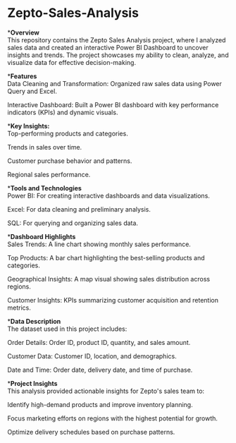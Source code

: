 # Zepto-Sales-Analysis
***Overview** <br>
This repository contains the Zepto Sales Analysis project, where I analyzed sales data and created an interactive Power BI Dashboard to uncover insights and trends. The project showcases my ability to clean, analyze, and visualize data for effective decision-making.

***Features** <br>
Data Cleaning and Transformation: Organized raw sales data using Power Query and Excel.

Interactive Dashboard: Built a Power BI dashboard with key performance indicators (KPIs) and dynamic visuals.

***Key Insights:** <br>
Top-performing products and categories.

Trends in sales over time.

Customer purchase behavior and patterns.

Regional sales performance.

***Tools and Technologies** <br>
Power BI: For creating interactive dashboards and data visualizations.

Excel: For data cleaning and preliminary analysis.

SQL: For querying and organizing sales data.

***Dashboard Highlights**<br>
Sales Trends: A line chart showing monthly sales performance.

Top Products: A bar chart highlighting the best-selling products and categories.

Geographical Insights: A map visual showing sales distribution across regions.

Customer Insights: KPIs summarizing customer acquisition and retention metrics.

***Data Description** <br>
The dataset used in this project includes:

Order Details: Order ID, product ID, quantity, and sales amount.

Customer Data: Customer ID, location, and demographics.

Date and Time: Order date, delivery date, and time of purchase.

***Project Insights** <br>
This analysis provided actionable insights for Zepto's sales team to:

Identify high-demand products and improve inventory planning.

Focus marketing efforts on regions with the highest potential for growth.

Optimize delivery schedules based on purchase patterns.

